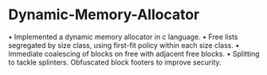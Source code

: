# Dynamic-Memory-Allocator
• Implemented a dynamic memory allocator in c language.
• Free lists segregated by size class, using first-fit policy within each size class.
• Immediate coalescing of blocks on free with adjacent free blocks.
• Splitting to tackle splinters. Obfuscated block footers to improve security.
